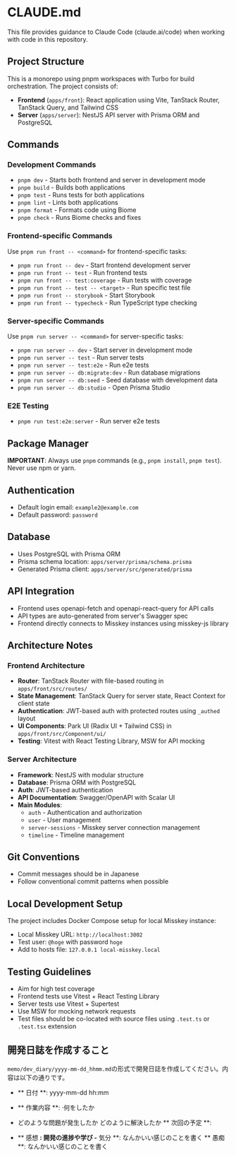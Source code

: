 # CLAUDE.md

This file provides guidance to Claude Code (claude.ai/code) when working with code in this repository.

## Project Structure

This is a monorepo using pnpm workspaces with Turbo for build orchestration. The project consists of:

- **Frontend** (`apps/front`): React application using Vite, TanStack Router, TanStack Query, and Tailwind CSS
- **Server** (`apps/server`): NestJS API server with Prisma ORM and PostgreSQL

## Commands

### Development Commands
- `pnpm dev` - Starts both frontend and server in development mode
- `pnpm build` - Builds both applications
- `pnpm test` - Runs tests for both applications
- `pnpm lint` - Lints both applications
- `pnpm format` - Formats code using Biome
- `pnpm check` - Runs Biome checks and fixes

### Frontend-specific Commands
Use `pnpm run front -- <command>` for frontend-specific tasks:
- `pnpm run front -- dev` - Start frontend development server
- `pnpm run front -- test` - Run frontend tests
- `pnpm run front -- test:coverage` - Run tests with coverage
- `pnpm run front -- test -- <target>` - Run specific test file
- `pnpm run front -- storybook` - Start Storybook
- `pnpm run front -- typecheck` - Run TypeScript type checking

### Server-specific Commands
Use `pnpm run server -- <command>` for server-specific tasks:
- `pnpm run server -- dev` - Start server in development mode
- `pnpm run server -- test` - Run server tests
- `pnpm run server -- test:e2e` - Run e2e tests
- `pnpm run server -- db:migrate:dev` - Run database migrations
- `pnpm run server -- db:seed` - Seed database with development data
- `pnpm run server -- db:studio` - Open Prisma Studio

### E2E Testing
- `pnpm run test:e2e:server` - Run server e2e tests

## Package Manager

**IMPORTANT**: Always use `pnpm` commands (e.g., `pnpm install`, `pnpm test`). Never use npm or yarn.

## Authentication

- Default login email: `example2@example.com`
- Default password: `password`

## Database

- Uses PostgreSQL with Prisma ORM
- Prisma schema location: `apps/server/prisma/schema.prisma`
- Generated Prisma client: `apps/server/src/generated/prisma`

## API Integration

- Frontend uses openapi-fetch and openapi-react-query for API calls
- API types are auto-generated from server's Swagger spec
- Frontend directly connects to Misskey instances using misskey-js library

## Architecture Notes

### Frontend Architecture
- **Router**: TanStack Router with file-based routing in `apps/front/src/routes/`
- **State Management**: TanStack Query for server state, React Context for client state
- **Authentication**: JWT-based auth with protected routes using `_authed` layout
- **UI Components**: Park UI (Radix UI + Tailwind CSS) in `apps/front/src/Component/ui/`
- **Testing**: Vitest with React Testing Library, MSW for API mocking

### Server Architecture
- **Framework**: NestJS with modular structure
- **Database**: Prisma ORM with PostgreSQL
- **Auth**: JWT-based authentication
- **API Documentation**: Swagger/OpenAPI with Scalar UI
- **Main Modules**:
  - `auth` - Authentication and authorization
  - `user` - User management
  - `server-sessions` - Misskey server connection management
  - `timeline` - Timeline management

## Git Conventions

- Commit messages should be in Japanese
- Follow conventional commit patterns when possible

## Local Development Setup

The project includes Docker Compose setup for local Misskey instance:
- Local Misskey URL: `http://localhost:3002`
- Test user: `@hoge` with password `hoge`
- Add to hosts file: `127.0.0.1 local-misskey.local`

## Testing Guidelines

- Aim for high test coverage
- Frontend tests use Vitest + React Testing Library
- Server tests use Vitest + Supertest
- Use MSW for mocking network requests
- Test files should be co-located with source files using `.test.ts` or `.test.tsx` extension

## 開発日誌を作成すること

`memo/dev_diary/yyyy-mm-dd_hhmm.md`の形式で開発日誌を作成してください。内容は以下の通りです。

- ** 日付 **: yyyy-mm-dd hh:mm
- ** 作業内容 **:
·何をしたか
- どのような問題が発生したか
どのように解決したか
** 次回の予定 **:

- ** 感想 **: 開発の進捗や学び
-** 気分 **: なんかいい感じのことを書く
** 愚痴 **: なんかいい感じのことを書く

